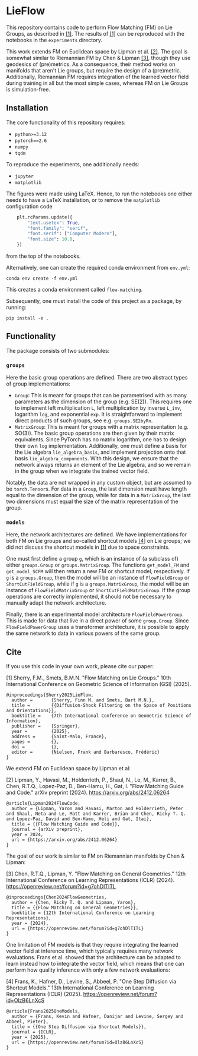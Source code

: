 # LieFlow
This repository contains code to perform Flow Matching (FM) on Lie Groups, as described in [[1]](#1). The results of [[1]](#1) can be reproduced with the notebooks in the `experiments` directory.

This work extends FM on Euclidean space by Lipman et al. [[2]](#2). 
The goal is somewhat similar to Riemannian FM by Chen & Lipman [[3]](#3), though they use geodesics of (pre)metrics. As a consequence, their method works on manifolds that aren't Lie groups, but require the design of a (pre)metric. Additionally, Riemannian FM requires integration of the learned vector field during training in all but the most simple cases, whereas FM on Lie Groups is simulation-free.

## Installation
The core functionality of this repository requires:
* `python>=3.12`
* `pytorch==2.6`
* `numpy`
* `tqdm`

To reproduce the experiments, one additionally needs:
* `jupyter`
* `matplotlib`

The figures were made using LaTeX. Hence, to run the notebooks one either needs to have a LaTeX installation, or to remove the `matplotlib` configuration code
```python
    plt.rcParams.update({
        "text.usetex": True,
        "font.family": "serif",
        "font.serif": ["Computer Modern"],
        "font.size": 10.0,
    })
```
from the top of the notebooks.

Alternatively, one can create the required conda environment from `env.yml`:
```
conda env create -f env.yml
```
This creates a conda environment called `flow-matching`.

Subsequently, one must install the code of this project as a package, by running:
```
pip install -e .
```

## Functionality
The package consists of two submodules:
### `groups`
Here the basic group operations are defined. There are two abstract types of group implementations:
* `Group`: This is meant for groups that can be parametrised with as many parameters as the dimension of the group (e.g. SE(2)). This requires one to implement left multiplication `L`, left multiplication by inverse `L_inv`, logarithm `log`, and exponential `exp`. It is straightforward to implement direct products of such groups, see e.g. `groups.SE2byRn`.
* `MatrixGroup`: This is meant for groups with a matrix representation (e.g. SO(3)). The basic group operations are then given by their matrix equivalents. Since PyTorch has no matrix logarithm, one has to design their own `log` implementation. Additionally, one must define a basis for the Lie algebra `lie_algebra_basis`, and implement projection onto that basis `lie_algebra_components`. With this design, we ensure that the network always returns an element of the Lie algebra, and so we remain in the group when we integrate the trained vector field.

Notably, the data are not wrapped in any custom object, but are assumed to be `torch.Tensor`s. For data in a `Group`, the last dimension must have length equal to the dimension of the group, while for data in a `MatrixGroup`, the last two dimensions must equal the size of the matrix representation of the group.

### `models`
Here, the network architectures are defined. We have implementations for both FM on Lie groups and so-called shortcut models [[4]](#4) on Lie groups; we did not discuss the shortcut models in [[1]](#1) due to space constraints.

One must first define a group `g`, which is an instance of (a subclass of) either `groups.Group` or `groups.MatrixGroup`. The functions `get_model_FM` and `get_model_SCFM` will then return a new FM or shortcut model, respectively. If `g` is a `groups.Group`, then the model will be an instance of `FlowFieldGroup` or `ShortCutFieldGroup`, while if `g` is a `groups.MatrixGroup`, the model will be an instance of `FlowFieldMatrixGroup` or `ShortCutFieldMatrixGroup`. If the group operations are correctly implemented, it should not be necessary to manually adapt the network architecture.

Finally, there is an experimental model architecture `FlowFieldPowerGroup`. This is made for data that live in a direct power of some `group.Group`.
Since `FlowFieldPowerGroup` uses a transformer architecture, it is possible to apply the same network to data in various powers of the same group.

## Cite
If you use this code in your own work, please cite our paper:

<a id="1">[1]</a> Sherry, F.M., Smets, B.M.N. "Flow Matching on Lie Groups." 10th International Conference on Geometric Science of Information (GSI) (2025).
```
@inproceedings{Sherry2025LieFlow,
  author =       {Sherry, Finn M. and Smets, Bart M.N.},
  title =        {{Diffusion-Shock Filtering on the Space of Positions and Orientations}},
  booktitle =    {7th International Conference on Geometric Science of Information},
  publisher =    {Springer},
  year =         {2025},
  address =      {Saint-Malo, France},
  pages =        {},
  doi =          {},
  editor =       {Nielsen, Frank and Barbaresco, Frédéric}
}
```

We extend FM on Euclidean space by Lipman et al:

<a id="2">[2]</a> Lipman, Y., Havasi, M., Holderrieth, P., Shaul, N., Le, M., Karrer, B., Chen, R.T.Q., Lopez-Paz, D., Ben-Hamu, H., Gat, I. "Flow Matching Guide and Code." arXiv preprint (2024). https://arxiv.org/abs/2412.06264
```
@article{Lipman2024FlowCode,
  author = {Lipman, Yaron and Havasi, Marton and Holderrieth, Peter and Shaul, Neta and Le, Matt and Karrer, Brian and Chen, Ricky T. Q. and Lopez-Paz, David and Ben-Hamu, Heli and Gat, Itai},
  title = {{Flow Matching Guide and Code}},
  journal = {arXiv preprint},
  year = 2024,
  url = {https://arxiv.org/abs/2412.06264}
}
```

The goal of our work is similar to FM on Riemannian manifolds by Chen & Lipman:

<a id="3">[3]</a> Chen, R.T.Q., Lipman, Y. "Flow Matching on General Geometries." 12th International Conference on Learning Representations (ICLR) (2024). https://openreview.net/forum?id=g7ohDlTITL
```
@inproceedings{Chen2024FlowGeometries,
  author = {Chen, Ricky T. Q. and Lipman, Yaron},
  title = {{Flow Matching on General Geometries}},
  booktitle = {12th International Conference on Learning Representations},
  year = {2024},
  url = {https://openreview.net/forum?id=g7ohDlTITL}
}
```

One limitation of FM models is that they require integrating the learned vector field at inference time, which typically requires many network evaluations. Frans et al. showed that the architecture can be adapted to learn instead how to integrate the vector field, which means that one can perform how quality inference with only a few network evaluations:

<a id="4">[4]</a> Frans, K., Hafner, D., Levine, S., Abbeel, P. "One Step Diffusion via Shortcut Models." 13th International Conference on Learning Representations (ICLR) (2025). https://openreview.net/forum?id=OlzB6LnXcS
```
@article{Frans2025OneModels,
  author = {Frans, Kevin and Hafner, Danijar and Levine, Sergey and Abbeel, Pieter},
  title = {{One Step Diffusion via Shortcut Models}},
  journal = {ICLR},
  year = {2025},
  url = {https://openreview.net/forum?id=OlzB6LnXcS}
}
```